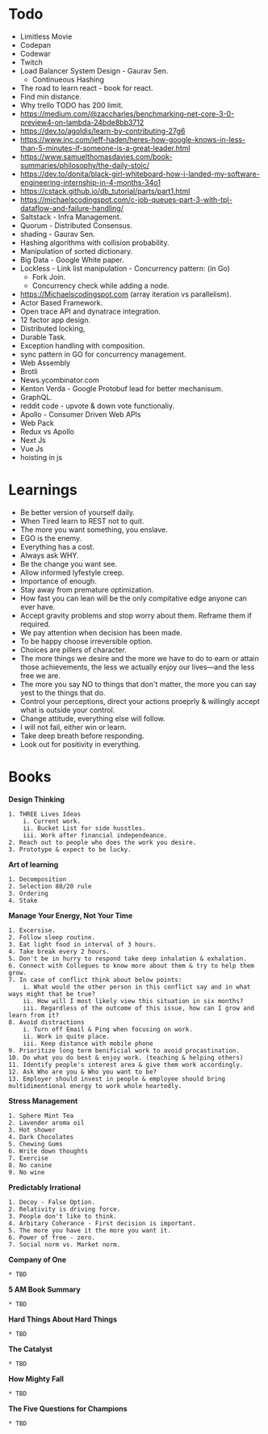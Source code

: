 # Todo

* Limitless Movie
* Codepan
* Codewar
* Twitch
* Load Balancer System Design - Gaurav Sen.
    * Continueous Hashing
* The road to learn react - book for react.
* Find min distance.
* Why trello TODO has 200 limit.
* https://medium.com/@zaccharles/benchmarking-net-core-3-0-preview4-on-lambda-24bde8bb3712
* https://dev.to/agoldis/learn-by-contributing-27g6
* https://www.inc.com/jeff-haden/heres-how-google-knows-in-less-than-5-minutes-if-someone-is-a-great-leader.html
* https://www.samuelthomasdavies.com/book-summaries/philosophy/the-daily-stoic/
* https://dev.to/donita/black-girl-whiteboard-how-i-landed-my-software-engineering-internship-in-4-months-34o1
* https://cstack.github.io/db_tutorial/parts/part1.html
* https://michaelscodingspot.com/c-job-queues-part-3-with-tpl-dataflow-and-failure-handling/
* Saltstack - Infra Management.
* Quorum - Distributed Consensus.
* shading - Gaurav Sen.
* Hashing algorithms with collision probability.
* Manipulation of sorted dictionary.
* Big Data - Google White paper.
* Lockless - Link list manipulation - Concurrency pattern: (in Go)
    * Fork Join.
    * Concurrency check while adding a node.
* https://Michaelscodingspot.com (array iteration vs parallelism).
* Actor Based Framework.
* Open trace API and dynatrace integration.
* 12 factor app design.
* Distributed locking,
* Durable Task.
* Exception handling with composition.
* sync pattern in GO for concurrency management.
* Web Assembly
* Brotli
* News.ycombinator.com
* Kenton Verda - Google Protobuf lead for better mechanisum.
* GraphQL.
* reddit code - upvote & down vote functionaliy.
* Apollo - Consumer Driven Web APIs 
* Web Pack
* Redux vs Apollo
* Next Js
* Vue Js
* hoisting in js

# Learnings

* Be better version of yourself daily.
* When Tired learn to REST not to quit.
* The more you want something, you enslave.
* EGO is the enemy.
* Everything has a cost.
* Always ask WHY.
* Be the change you want see.
* Allow informed lyfestyle creep.
* Importance of enough.
* Stay away from premature optimization.
* How fast you can lean will be the only compitative edge anyone can ever have.
* Accept gravity problems and stop worry about them. Reframe them if required.
* We pay attention when decision has been made.
* To be happy choose irreversible option.
* Choices are pillers of character.
* The more things we desire and the more we have to do to earn or attain those achievements, the less we actually enjoy our lives—and the less free we are.
* The more you say NO to things that don't matter, the more you can say yest to the things that do.
* Control your perceptions, direct your actions proeprly & willingly accept what is outside your control.
* Change attitude, everything else will follow.
* I will not fail, either win or learn.
* Take deep breath before responding.
* Look out for positivity in everything.

# Books

**Design Thinking**

    1. THREE Lives Ideas
        i. Current work.
        ii. Bucket List for side husstles.
        iii. Work after financial independeance.
    2. Reach out to people who does the work you desire.
    3. Prototype & expect to be lucky.

**Art of learning**

    1. Decomposition
    2. Selection 80/20 rule
    3. Ordering
    4. Stake

**Manage Your Energy, Not Your Time**

    1. Excersise.
    2. Follow sleep routine.
    3. Eat light food in interval of 3 hours.
    4. Take break every 2 hours.
    5. Don't be in hurry to respond take deep inhalation & exhalation.
    6. Connect with Collegues to know more about them & try to help them grow.
    7. In case of conflict think about below points:
        i. What would the other person in this conflict say and in what ways might that be true?
        ii. How will I most likely view this situation in six months?   
        iii. Regardless of the outcome of this issue, how can I grow and learn from it?
    8. Avoid distractions
        i. Turn off Email & Ping when focusing on work.
        ii. Work in quite place.
        iii. Keep distance with mobile phone
    9. Prioritize long term benificial work to avoid procastination.
    10. Do what you do best & enjoy work. (teaching & helping others)
    11. Identify people's interest area & give them work accordingly.
    12. Ask Who are you & Who you want to be?
    13. Employer should invest in people & employee should bring multidimentional energy to work whole heartedly.

**Stress Management**
    
    1. Sphere Mint Tea 
    2. Lavender aroma oil
    3. Hot shower 
    4. Dark Chocolates
    5. Chewing Gums
    6. Write down thoughts
    7. Exercise  
    8. No canine
    9. No wine 

**Predictably Irrational**

    1. Decoy - False Option.
    2. Relativity is driving force.
    3. People don't like to think.
    4. Arbitary Coherance - First decision is important.
    5. The more you have it the more you want it.
    6. Power of free - zero.
    7. Social norm vs. Market norm.

**Company of One**

    * TBD

**5 AM Book Summary**

    * TBD

**Hard Things About Hard Things**

    * TBD

**The Catalyst**

    * TBD

**How Mighty Fall**

    * TBD

**The Five Questions for Champions**

    * TBD
